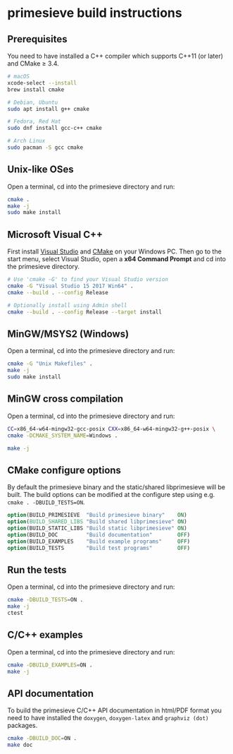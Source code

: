 # primesieve build instructions

## Prerequisites

You need to have installed a C++ compiler which supports C++11 (or later) and CMake ≥ 3.4.

```bash
# macOS
xcode-select --install
brew install cmake

# Debian, Ubuntu
sudo apt install g++ cmake

# Fedora, Red Hat
sudo dnf install gcc-c++ cmake

# Arch Linux
sudo pacman -S gcc cmake
```

## Unix-like OSes

Open a terminal, cd into the primesieve directory and run:

```bash
cmake .
make -j
sudo make install
```

## Microsoft Visual C++

First install [Visual Studio](https://visualstudio.microsoft.com/downloads/)
and [CMake](https://cmake.org/download/) on your Windows PC. Then go to the
start menu, select Visual Studio, open a **x64 Command Prompt** and cd into
the primesieve directory.

```bash
# Use 'cmake -G' to find your Visual Studio version
cmake -G "Visual Studio 15 2017 Win64" .
cmake --build . --config Release

# Optionally install using Admin shell
cmake --build . --config Release --target install
```

## MinGW/MSYS2 (Windows)

Open a terminal, cd into the primesieve directory and run:

```bash
cmake -G "Unix Makefiles" .
make -j
sudo make install
```

## MinGW cross compilation

Open a terminal, cd into the primesieve directory and run:

```bash
CC=x86_64-w64-mingw32-gcc-posix CXX=x86_64-w64-mingw32-g++-posix \
cmake -DCMAKE_SYSTEM_NAME=Windows .

make -j
```

## CMake configure options

By default the primesieve binary and the static/shared libprimesieve will be
built. The build options can be modified at the configure step using e.g.
```cmake . -DBUILD_TESTS=ON```.

```CMake
option(BUILD_PRIMESIEVE  "Build primesieve binary"    ON)
option(BUILD_SHARED_LIBS "Build shared libprimesieve" ON)
option(BUILD_STATIC_LIBS "Build static libprimesieve" ON)
option(BUILD_DOC         "Build documentation"        OFF)
option(BUILD_EXAMPLES    "Build example programs"     OFF)
option(BUILD_TESTS       "Build test programs"        OFF)
```

## Run the tests

Open a terminal, cd into the primesieve directory and run:

```bash
cmake -DBUILD_TESTS=ON .
make -j
ctest
```

## C/C++ examples

Open a terminal, cd into the primesieve directory and run:

```bash
cmake -DBUILD_EXAMPLES=ON .
make -j
```

## API documentation

To build the primesieve C/C++ API documentation in html/PDF format
you need to have installed the ```doxygen```, ```doxygen-latex``` and
```graphviz (dot)``` packages.

```bash
cmake -DBUILD_DOC=ON .
make doc
```
